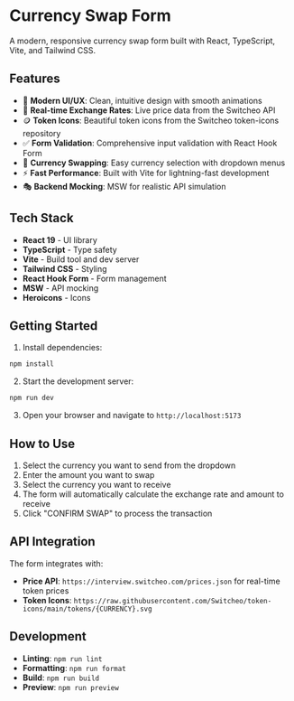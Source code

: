 # Currency Swap Form

A modern, responsive currency swap form built with React, TypeScript, Vite, and Tailwind CSS.

## Features

- 🎨 **Modern UI/UX**: Clean, intuitive design with smooth animations
- 🔄 **Real-time Exchange Rates**: Live price data from the Switcheo API
- 🪙 **Token Icons**: Beautiful token icons from the Switcheo token-icons repository
- ✅ **Form Validation**: Comprehensive input validation with React Hook Form
- 🔄 **Currency Swapping**: Easy currency selection with dropdown menus
- ⚡ **Fast Performance**: Built with Vite for lightning-fast development
- 🎭 **Backend Mocking**: MSW for realistic API simulation

## Tech Stack

- **React 19** - UI library
- **TypeScript** - Type safety
- **Vite** - Build tool and dev server
- **Tailwind CSS** - Styling
- **React Hook Form** - Form management
- **MSW** - API mocking
- **Heroicons** - Icons

## Getting Started

1. Install dependencies:

```bash
npm install
```

2. Start the development server:

```bash
npm run dev
```

3. Open your browser and navigate to `http://localhost:5173`

## How to Use

1. Select the currency you want to send from the dropdown
2. Enter the amount you want to swap
3. Select the currency you want to receive
4. The form will automatically calculate the exchange rate and amount to receive
5. Click "CONFIRM SWAP" to process the transaction

## API Integration

The form integrates with:

- **Price API**: `https://interview.switcheo.com/prices.json` for real-time token prices
- **Token Icons**: `https://raw.githubusercontent.com/Switcheo/token-icons/main/tokens/{CURRENCY}.svg`

## Development

- **Linting**: `npm run lint`
- **Formatting**: `npm run format`
- **Build**: `npm run build`
- **Preview**: `npm run preview`
